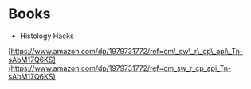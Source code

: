 # Books

* Histology Hacks

[https://www.amazon.com/dp/1979731772/ref=cm\_sw\_r\_cp\_api\_Tn-sAbM17Q6KS](https://www.amazon.com/dp/1979731772/ref=cm_sw_r_cp_api_Tn-sAbM17Q6KS)

